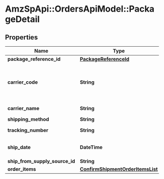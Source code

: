 # AmzSpApi::OrdersApiModel::PackageDetail

## Properties
Name | Type | Description | Notes
------------ | ------------- | ------------- | -------------
**package_reference_id** | [**PackageReferenceId**](PackageReferenceId.md) |  | 
**carrier_code** | **String** | Identifies the carrier that will deliver the package. This field is required for all marketplaces. For the acceptable &#x60;CarrierCode&#x60; value, refer to the list of &lt;a href&#x3D;&#x27;https://images-na.ssl-images-amazon.com/images/G/01/rainier/help/xsd/release_1_9/amzn-base._TTH_.xsd&#x27;&gt;CarrierCode&lt;/a&gt;. | 
**carrier_name** | **String** | Carrier Name that will deliver the package. Required when carrierCode is \&quot;Others\&quot;  | [optional] 
**shipping_method** | **String** | Ship method to be used for shipping the order. | [optional] 
**tracking_number** | **String** | The tracking number used to obtain tracking and delivery information. | 
**ship_date** | **DateTime** | The shipping date for the package. Must be in &lt;a href&#x3D;&#x27;https://developer-docs.amazon.com/sp-api/docs/iso-8601&#x27;&gt;ISO 8601&lt;/a&gt; date/time format. | 
**ship_from_supply_source_id** | **String** | The unique identifier of the supply source. | [optional] 
**order_items** | [**ConfirmShipmentOrderItemsList**](ConfirmShipmentOrderItemsList.md) |  | 

